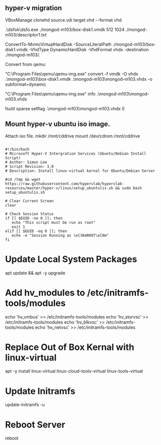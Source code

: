 ## hyper-v migration

VBoxManage clonehd source.vdi target.vhd --format vhd

.\dsfok\dsfo.exe ./mongod-m103/box-disk1.vmdk 512 1024 ./mongod-m103/descriptor1.txt

ConvertTo-MvmcVirtualHardDisk -SourceLiteralPath ./mongod-m103/box-disk1.vmdk -VhdType DynamicHardDisk -VhdFormat vhdx -destination ./mongod-m103/.


Convert from qemu:

"C:\Program Files\qemu\qemu-img.exe" convert -f vmdk -O vhdx .\mongod-m103\box-disk1.vmdk .\mongod-m103\mongod-m103.vhdx -o subformat=dynamic

"C:\Program Files\qemu\qemu-img.exe" info .\mongod-m103\mongod-m103.vhdx

fsutil sparse setflag .\mongod-m103\mongod-m103.vhdx 0

## Mount hyper-v ubuntu iso image.

Attach iso file.
mkdir /mnt/cddrive
mount /dev/cdrom /mnt/cddrive


```script

#!/bin/bash 
# Microsoft Hyper-V Intergration Services (Ubuntu/Debian Install Script)
# Author: Simon Lee
# Script Revision: 1.0
# Description: Install linux-virtual kernal for Ubuntu/Debian Server

#cd /tmp && wget https://raw.githubusercontent.com/hypervlab/hypervlab-resources/master/hyper-v/linux/setup_ubuntulis.sh && sudo bash setup_ubuntulis.sh 

# Clear Current Screen
clear

# Check Session Status
if [[ $EUID -ne 0 ]]; then
   echo "This script must be run as root"
   exit 1
elif [[ $EUID -eq 0 ]]; then
   echo -e "Session Running as \e[36mROOT\e[0m"
fi

```

# Update Local System Packages 
apt update && apt -y upgrade

# Add hv_modules to /etc/initramfs-tools/modules
echo 'hv_vmbus' >> /etc/initramfs-tools/modules
echo 'hv_storvsc' >> /etc/initramfs-tools/modules
echo 'hv_blkvsc' >> /etc/initramfs-tools/modules
echo 'hv_netvsc' >> /etc/initramfs-tools/modules

# Replace Out of Box Kernal with linux-virtual
apt -y install linux-virtual linux-cloud-tools-virtual linux-tools-virtual

# Update Initramfs
update-initramfs -u

# Reboot Server
reboot


